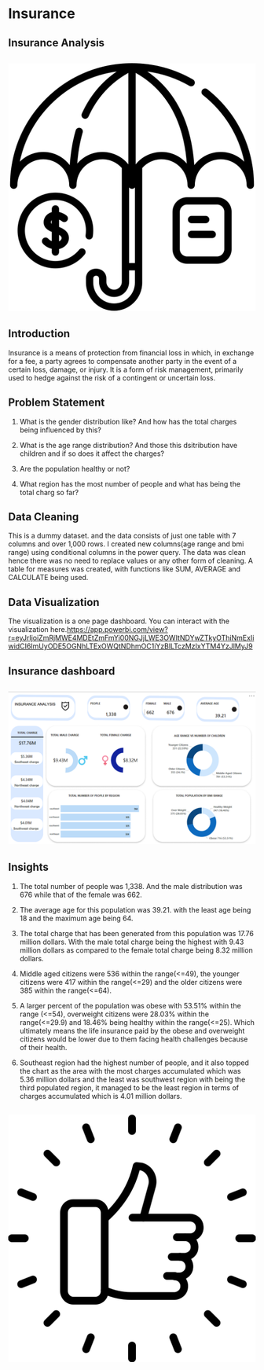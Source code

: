 # Insurance

## Insurance Analysis
![](insurance_first_pic.png)
---

## Introduction

Insurance is a means of protection from financial loss in which, in exchange for a fee, a party agrees to compensate another party in the event of a certain loss, damage, or injury. It is a form of risk management, primarily used to hedge against the risk of a contingent or uncertain loss.

## Problem Statement

1. What is the gender distribution like? And how has the total charges being influenced by this?

2. What is the age range distribution? And those this dsitribution have children and if so does it affect the charges?

3. Are the population healthy or not?

4. What region has the most number of people and what has being the total charg so far?


## Data Cleaning

This is a dummy dataset. and the data consists of just one table with 7 columns and over 1,000 rows. I created new columns(age range and bmi range) using conditional columns in the power query. The data was clean hence there was no need to replace values or any other form of cleaning.
A table for measures was created, with functions like SUM, AVERAGE and CALCULATE being used.


## Data Visualization

The visualization is a one page dashboard. You can interact with the visualization here.https://app.powerbi.com/view?r=eyJrIjoiZmRjMWE4MDEtZmFmYi00NGJjLWE3OWItNDYwZTkyOThiNmExIiwidCI6ImUyODE5OGNhLTExOWQtNDhmOC1iYzBlLTczMzIxYTM4YzJlMyJ9

## Insurance dashboard
![](insurance_dash.png)
---

## Insights

1.	The total number of people was 1,338. And the male distribution was 676 while that of the female was 662.

2.	The average age for this population was 39.21. with the least age being 18 and the maximum age being 64.


3.	The total charge that has been generated from this population was 17.76 million dollars. With the male total charge being the highest with 9.43 million dollars as compared to the female total charge being 8.32 million dollars.

4.	Middle aged citizens were 536 within the range(<=49), the younger citizens were 417 within the range(<=29) and the older citizens were 385 within the range(<=64).


5.	A larger percent of the population was obese with 53.51% within the range (<=54), overweight citizens were 28.03% within the range(<=29.9) and 18.46% being healthy within the range(<=25). Which ultimately means the life insurance paid by the obese and overweight citizens would be lower due to them facing health challenges because of their health.

6.	Southeast region had the highest number of people, and it also topped the chart as the area with the most charges accumulated which was 5.36 million dollars and the least was southwest region with being the third populated region, it managed to be the least region in terms of charges accumulated which is 4.01 million dollars.


![](thankyou_insurance.png)
---





